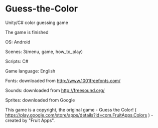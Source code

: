 # Guess-the-Color


Unity/C# color guessing game

The game is finished

OS: Android

Scenes: 3(menu, game, how_to_play)

Scripts: C#

Game language: English

Fonts: downloaded from http://www.1001freefonts.com/

Sounds: downloaded from http://freesound.org/

Sprites: downloaded from Google

This game is a copyright, the original game - Guess the Color! ( https://play.google.com/store/apps/details?id=com.FruitApps.Colors ) - created by "Fruit Apps".
